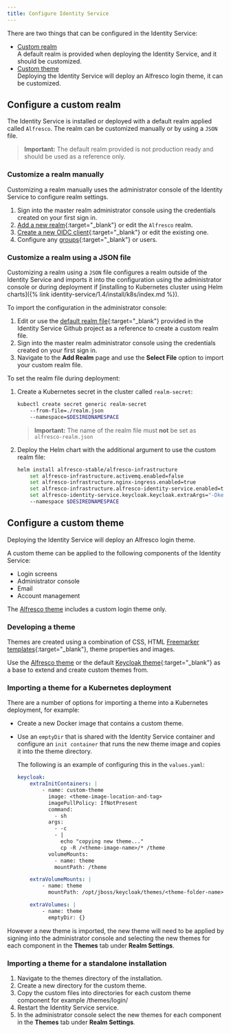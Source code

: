 ```yaml
---
title: Configure Identity Service
---
```


There are two things that can be configured in the Identity Service:

- [Custom realm](#configure-a-custom-realm)  
A default realm is provided when deploying the Identity Service, and it should be customized.
- [Custom theme](#configure-a-custom-theme)  
Deploying the Identity Service will deploy an Alfresco login theme, it can be customized.

## Configure a custom realm

The Identity Service is installed or deployed with a default realm applied called `Alfresco`. The realm can be customized manually or by using a `JSON` file.

> **Important:** The default realm provided is not production ready and should be used as a reference only.

### Customize a realm manually

Customizing a realm manually uses the administrator console of the Identity Service to configure realm settings.

1. Sign into the master realm administrator console using the credentials created on your first sign in.
2. [Add a new realm](https://www.keycloak.org/docs/latest/server_admin/index.html#_create-realm){:target="_blank"} or edit the `Alfresco` realm.
3. [Create a new OIDC client](https://www.keycloak.org/docs/latest/server_admin/index.html#oidc-clients){:target="_blank"} or edit the existing one.
4. Configure any [groups](https://www.keycloak.org/docs/latest/server_admin/index.html#groups){:target="_blank"} or users.

### Customize a realm using a JSON file

Customizing a realm using a `JSON` file configures a realm outside of the Identity Service and imports it into the configuration using the administrator console or during deployment if [installing to Kubernetes cluster using Helm charts]({% link identity-service/1.4/install/k8s/index.md %}).

To import the configuration in the administrator console:

1. Edit or use the [default realm file](https://github.com/Alfresco/alfresco-identity-service/blob/master/helm/alfresco-identity-service/alfresco-realm.json){:target="_blank"} provided in the Identity Service Github project as a reference to create a custom realm file.
2. Sign into the master realm administrator console using the credentials created on your first sign in.
3. Navigate to the **Add Realm** page and use the **Select File** option to import your custom realm file.

To set the realm file during deployment:

1. Create a Kubernetes secret in the cluster called `realm-secret`:

    ```bash
    kubectl create secret generic realm-secret
        --from-file=./realm.json
        --namespace=$DESIREDNAMESPACE
    ```

    > **Important:** The name of the realm file must **not** be set as `alfresco-realm.json`

2. Deploy the Helm chart with the additional argument to use the custom realm file:

    ```bash
    helm install alfresco-stable/alfresco-infrastructure
        set alfresco-infrastructure.activemq.enabled=false
        set alfresco-infrastructure.nginx-ingress.enabled=true
        set alfresco-infrastructure.alfresco-identity-service.enabled=true
        set alfresco-identity-service.keycloak.keycloak.extraArgs="-Dkeycloak.import=/realm/realm.json"
        --namespace $DESIREDNAMESPACE
    ```

## Configure a custom theme

Deploying the Identity Service will deploy an Alfresco login theme.

A custom theme can be applied to the following components of the Identity Service:

* Login screens
* Administrator console
* Email
* Account management

The [Alfresco theme](https://github.com/Alfresco/alfresco-keycloak-theme) includes a custom login theme only.

### Developing a theme

Themes are created using a combination of CSS, HTML [Freemarker templates](https://freemarker.apache.org/){:target="_blank"}, theme properties and images.

Use the [Alfresco theme](https://github.com/Alfresco/alfresco-keycloak-theme) or the default [Keycloak theme](https://www.keycloak.org/docs/latest/server_development/#creating-a-theme){:target="_blank"} as a base to extend and create custom themes from.

### Importing a theme for a Kubernetes deployment

There are a number of options for importing a theme into a Kubernetes deployment, for example:

* Create a new Docker image that contains a custom theme.
* Use an `emptyDir` that is shared with the Identity Service container and configure an `init container` that runs the new theme image and copies it into the theme directory.

    The following is an example of configuring this in the `values.yaml`:

    ```yaml
    keycloak:
        extraInitContainers: |
            - name: custom-theme
              image: <theme-image-location-and-tag>
              imagePullPolicy: IfNotPresent
              command:
                - sh
              args:
                - -c
                - |
                  echo "copying new theme..."
                  cp -R /<theme-image-name>/* /theme
              volumeMounts:
                - name: theme
                mountPath: /theme
    
        extraVolumeMounts: |
            - name: theme
              mountPath: /opt/jboss/keycloak/themes/<theme-folder-name>
    
        extraVolumes: |
            - name: theme
              emptyDir: {}
    ```

However a new theme is imported, the new theme will need to be applied by signing into the administrator console and selecting the new themes for each component in the **Themes** tab under **Realm Settings**.

### Importing a theme for a standalone installation

1. Navigate to the themes directory of the installation.
2. Create a new directory for the custom theme.
3. Copy the custom files into directories for each custom theme component for example /themes/login/
4. Restart the Identity Service service.
5. In the administrator console select the new themes for each component in the **Themes** tab under **Realm Settings**.

